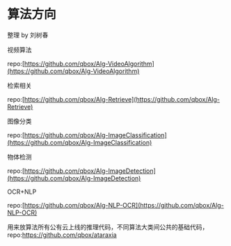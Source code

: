 # 算法方向
整理 by 刘树春

视频算法

repo:[https://github.com/qbox/Alg-VideoAlgorithm](https://github.com/qbox/Alg-VideoAlgorithm)

检索相关

repo:[https://github.com/qbox/Alg-Retrieve](https://github.com/qbox/Alg-Retrieve)

图像分类

repo:[https://github.com/qbox/Alg-ImageClassification](https://github.com/qbox/Alg-ImageClassification)

物体检测

repo:[https://github.com/qbox/Alg-ImageDetection](https://github.com/qbox/Alg-ImageDetection)

OCR+NLP

repo:[https://github.com/qbox/Alg-NLP-OCR](https://github.com/qbox/Alg-NLP-OCR)



用来放算法所有公有云上线的推理代码，不同算法大类间公共的基础代码，  
repo:https://github.com/qbox/ataraxia



